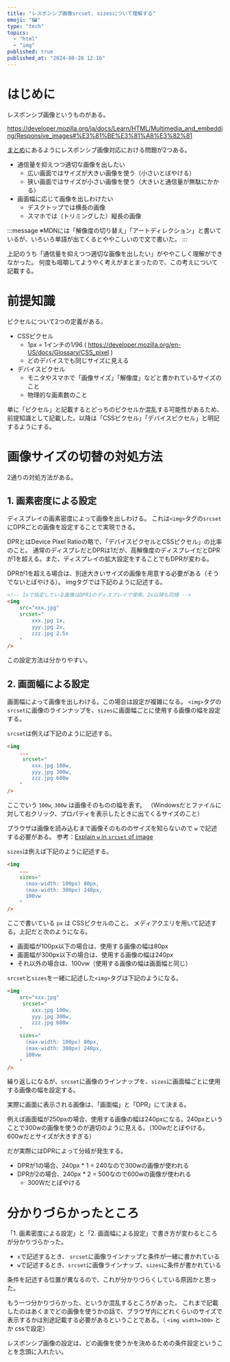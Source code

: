 ```yaml
---
title: "レスポンシブ画像srcset, sizesについて理解する"
emoji: "🖼️"
type: "tech"
topics:
  - "html"
  - "img"
published: true
published_at: "2024-08-28 12:16"
---
```


# はじめに

レスポンシブ画像というものがある。

https://developer.mozilla.org/ja/docs/Learn/HTML/Multimedia_and_embedding/Responsive_images#%E3%81%BE%E3%81%A8%E3%82%81

[まとめ](https://developer.mozilla.org/ja/docs/Learn/HTML/Multimedia_and_embedding/Responsive_images#%E3%81%BE%E3%81%A8%E3%82%81)にあるようにレスポンシブ画像対応における問題が2つある。

- 通信量を抑えつつ適切な画像を出したい
  - 広い画面ではサイズが大きい画像を使う（小さいとぼやける）
  - 狭い画面ではサイズが小さい画像を使う（大きいと通信量が無駄にかかる）
- 画面幅に応じて画像を出しわけたい
    - デスクトップでは横長の画像
    - スマホでは（トリミングした）縦長の画像

:::message
※MDNには「解像度の切り替え」「アートディレクション」と書いているが、いろいろ単語が出てくるとややこしいので文で書いた。
:::

上記のうち「通信量を抑えつつ適切な画像を出したい」がややこしく理解ができなかった。
何度も咀嚼してようやく考えがまとまったので、この考えについて記載する。

# 前提知識

ピクセルについて2つの定義がある。

- CSSピクセル
  - 1px = 1インチの1/96 ( https://developer.mozilla.org/en-US/docs/Glossary/CSS_pixel )
  - どのデバイスでも同じサイズに見える
- デバイスピクセル
  - モニタやスマホで「画像サイズ」「解像度」などと書かれているサイズのこと
  - 物理的な画素数のこと

単に「ピクセル」と記載するとどっちのピクセルか混乱する可能性があるため、前提知識として記載した。以降は「CSSピクセル」「デバイスピクセル」と明記するようにする。

# 画像サイズの切替の対処方法

2通りの対処方法がある。

## 1. 画素密度による設定

ディスプレイの画素密度によって画像を出しわける。
これは`<img>`タグの`srcset`にDPRごとの画像を設定することで実現できる。

DPRとはDevice Pixel Ratioの略で、「デバイスピクセルとCSSピクセル」の比率のこと。
通常のディスプレだとDPRは1だが、高解像度のディスプレイだとDPRが1を超える。また、ディスプレイの拡大設定をすることでもDPRが変わる。

DPRが1を超える場合は、別途大きいサイズの画像を用意する必要がある（そうでないとぼやける）。
imgタグでは下記のように記述する。
```html
<!-- 1xで指定している画像はDPR1のディスプレイで使用。2x以降も同様 -->
<img
    src="xxx.jpg"
    srcset="
        xxx.jpg 1x,
        yyy.jpg 2x,
        zzz.jpg 2.5x
    "
/>
```
この設定方法は分かりやすい。

## 2. 画面幅による設定

画面幅によって画像を出しわける。この場合は設定が複雑になる。
`<img>`タグの`srcset`に画像のラインナップを、`sizes`に画面幅ごとに使用する画像の幅を設定する。

`srcset`は例えば下記のように記述する。
```html
<img
    ...
     srcset="
        xxx.jpg 100w, 
        yyy.jpg 300w, 
        zzz.jpg 600w
    "
/>
```
ここでいう `100w`, `300w` は画像そのものの幅を表す。
（Windowsだとファイルに対して右クリック、プロパティを表示したときに出てくるサイズのこと）

ブラウザは画像を読み込むまで画像そのもののサイズを知らないので `w` で記述する必要がある。
参考：[Explain `w` in `srcset` of image
](https://stackoverflow.com/questions/40890825/explain-w-in-srcset-of-image) 

`sizes`は例えば下記のように記述する。
```html
<img
    ...
    sizes="
      (max-width: 100px) 80px,
      (max-width: 300px) 240px,
      100vw
    "
/>
```
ここで書いている `px` は CSSピクセルのこと。
メディアクエリを用いて記述する。上記だと次のようになる。
- 画面幅が100px以下の場合は、使用する画像の幅は80px
- 画面幅が300px以下の場合は、使用する画像の幅は240px
- それ以外の場合は、100vw（使用する画像の幅は画面幅と同じ）

`srcset`と`sizes`を一緒に記述した`<img>`タグは下記のようになる。
```html
<img
    src="xxx.jpg"
     srcset="
        xxx.jpg 100w, 
        yyy.jpg 300w, 
        zzz.jpg 600w
    "
    sizes="
      (max-width: 100px) 80px,
      (max-width: 300px) 240px,
      100vw
    "
/>
```
繰り返しになるが、`srcset`に画像のラインナップを、`sizes`に画面幅ごとに使用する画像の幅を設定する。

実際に画面に表示される画像は、「画面幅」と「DPR」にて決まる。

例えば画面幅が250pxの場合、使用する画像の幅は240pxになる。240pxということで300wの画像を使うのが適切のように見える。（100wだとぼやける。600wだとサイズが大きすぎる）

だが実際にはDPRによって分岐が発生する。
- DPRが1の場合、240px * 1 = 240なので300wの画像が使われる
- DPRが2の場合、240px * 2 = 500なので600wの画像が使われる
  - 300Wだとぼやける

# 分かりづらかったところ
「1. 画素密度による設定」と「2. 画面幅による設定」で書き方が変わるところが分かりづらかった。

- `x`で記述するとき、 `srcset`に画像ラインナップと条件が一緒に書かれている
- `w`で記述するとき、`srcset`に画像ラインナップ、`sizes`に条件が書かれている

条件を記述する位置が異なるので、これが分かりづらくしている原因かと思った。

もう一つ分かりづらかった、というか混乱するところがあった。
これまで記載したのはあくまでどの画像を使うかの話で、ブラウザ内にどれくらいのサイズで表示するかは別途記載する必要があるということである。（ `<img width=300>` とか cssで設定）

レスポンシブ画像の設定は、どの画像を使うかを決めるための条件設定ということを念頭に入れたい。